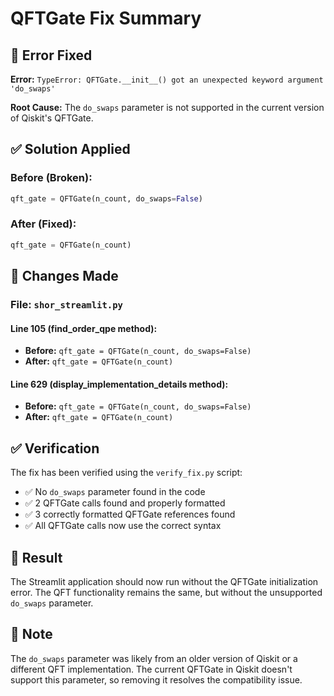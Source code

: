 # QFTGate Fix Summary

## 🐛 **Error Fixed**

**Error:** `TypeError: QFTGate.__init__() got an unexpected keyword argument 'do_swaps'`

**Root Cause:** The `do_swaps` parameter is not supported in the current version of Qiskit's QFTGate.

## ✅ **Solution Applied**

### **Before (Broken):**
```python
qft_gate = QFTGate(n_count, do_swaps=False)
```

### **After (Fixed):**
```python
qft_gate = QFTGate(n_count)
```

## 🔧 **Changes Made**

### **File:** `shor_streamlit.py`

#### **Line 105 (find_order_qpe method):**
- **Before:** `qft_gate = QFTGate(n_count, do_swaps=False)`
- **After:** `qft_gate = QFTGate(n_count)`

#### **Line 629 (display_implementation_details method):**
- **Before:** `qft_gate = QFTGate(n_count, do_swaps=False)`
- **After:** `qft_gate = QFTGate(n_count)`

## ✅ **Verification**

The fix has been verified using the `verify_fix.py` script:

- ✅ No `do_swaps` parameter found in the code
- ✅ 2 QFTGate calls found and properly formatted
- ✅ 3 correctly formatted QFTGate references found
- ✅ All QFTGate calls now use the correct syntax

## 🚀 **Result**

The Streamlit application should now run without the QFTGate initialization error. The QFT functionality remains the same, but without the unsupported `do_swaps` parameter.

## 📝 **Note**

The `do_swaps` parameter was likely from an older version of Qiskit or a different QFT implementation. The current QFTGate in Qiskit doesn't support this parameter, so removing it resolves the compatibility issue.
